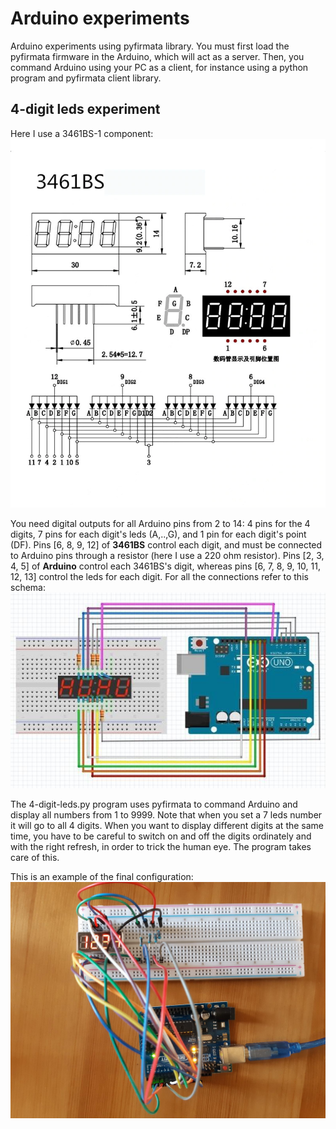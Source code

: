 # Arduino experiments
Arduino experiments using pyfirmata library.
You must first load the pyfirmata firmware in the Arduino, which will act as a server. Then, you command Arduino using your PC as a client, for instance using a python program and pyfirmata client library.

## 4-digit leds experiment
Here I use a 3461BS-1 component:
![3461BS](img/3461bs.jpg)

You need digital outputs for all Arduino pins from 2 to 14: 4 pins for the 4 digits, 7 pins for each digit's leds (A,..,G), and 1 pin for each digit's point (DF). 
Pins [6, 8, 9, 12] of **3461BS** control each digit, and must be connected to Arduino pins through a resistor (here I use a 220 ohm resistor).
Pins [2, 3, 4, 5] of **Arduino** control each 3461BS's digit, whereas pins [6, 7, 8, 9, 10, 11, 12, 13] control the leds for each digit.
For all the connections refer to this schema:
![pin connections](img/4digits-connections.jpg)

The 4-digit-leds.py program uses pyfirmata to command Arduino and display all numbers from 1 to 9999. Note that when you set a 7 leds number it will go to all 4 digits. When you want to display different digits at the same time, you have to be careful to switch on and off the digits ordinately and with the right refresh, in order to trick the human eye. The program takes care of this.

This is an example of the final configuration:
![4 digits](img/4digits.jpg)

